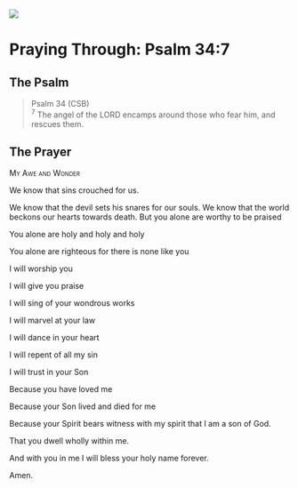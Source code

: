 <img class="intro-left" style="margin-top:10px" src="/images/art-paris-psalter.jpg">

# Praying Through: Psalm 34:7

<p style="clear:both;">

## The Psalm

>Psalm 34 (CSB)  
><sup>7</sup> The angel of the LORD encamps around those who fear him, and rescues them. 

## The Prayer

<div style="font-variant: small-caps;">
My Awe and Wonder
</div>


We know that 
sins crouched for us.

We know that the devil
  sets his snares for our souls.
We know that the world
  beckons our hearts towards death.
But you alone are
  worthy to be praised

You alone are
  holy and holy and holy

You alone are
  righteous
  for there is none like you

I will worship you

I will give you praise

I will sing of your wondrous works

I will marvel at your law

I will dance in your heart

I will repent of all my sin

I will trust in your Son

Because you have loved me

Because your Son
  lived and died for me

Because your Spirit
  bears witness with my spirit
  that I am a son of God.

That you dwell wholly within me.

And with you in me
  I will bless your holy name forever.

Amen.
